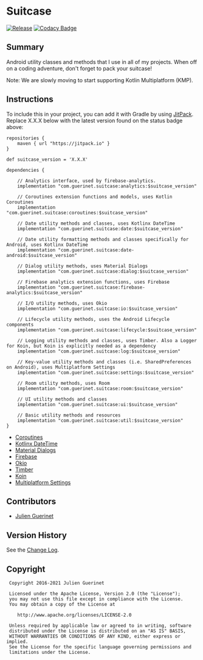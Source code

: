# Suitcase

[![Release](https://jitpack.io/v/com.guerinet/suitcase.svg)](https://jitpack.io/#com.guerinet/suitcase)
[![Codacy Badge](https://api.codacy.com/project/badge/Grade/2d57fb43931b44309a34b525dd2ad513)](https://www.codacy.com/app/jguerinet/Suitcase?utm_source=github.com&utm_medium=referral&utm_content=jguerinet/Suitcase&utm_campaign=Badge_Grade)

## Summary

Android utility classes and methods that I use in all of my projects. When off on a coding
adventure, don't forget to pack your suitcase!

Note: We are slowly moving to start supporting Kotlin Multiplatform (KMP).

## Instructions

To include this in your project, you can add it with Gradle by using [JitPack](https://jitpack.io).
Replace X.X.X below with the latest version found on the status badge above:

    repositories {
        maven { url "https://jitpack.io" }
    }

    def suitcase_version = 'X.X.X'

    dependencies {

        // Analytics interface, used by firebase-analytics.
        implementation "com.guerinet.suitcase:analytics:$suitcase_version"

        // Coroutines extension functions and models, uses Kotlin Coroutines
        implementation "com.guerinet.suitcase:coroutines:$suitcase_version"

        // Date utility methods and classes, uses Kotlinx DateTime
        implementation "com.guerinet.suitcase:date:$suitcase_version"
        
        // Date utility formatting methods and classes specifically for Android, uses Kotlinx DateTime
        implementation "com.guerinet.suitcase:date-android:$suitcase_version"

        // Dialog utility methods, uses Material Dialogs
        implementation "com.guerinet.suitcase:dialog:$suitcase_version"

        // Firebase analytics extension functions, uses Firebase
        implementation "com.guerinet.suitcase:firebase-analytics:$suitcase_version"

        // I/O utility methods, uses Okio
        implementation "com.guerinet.suitcase:io:$suitcase_version"

        // Lifecycle utility methods, uses the Android Lifecycle components
        implementation "com.guerinet.suitcase:lifecycle:$suitcase_version"

        // Logging utility methods and classes, uses Timber. Also a Logger for Koin, but Koin is explicitly needed as a dependency
        implementation "com.guerinet.suitcase:log:$suitcase_version"

        // Key-value utility methods and classes (i.e. SharedPreferences on Android), uses Multiplatform Settings
        implementation "com.guerinet.suitcase:settings:$suitcase_version"

        // Room utility methods, uses Room
        implementation "com.guerinet.suitcase:room:$suitcase_version"

        // UI utility methods and classes
        implementation "com.guerinet.suitcase:ui:$suitcase_version"

        // Basic utility methods and resources
        implementation "com.guerinet.suitcase:util:$suitcase_version"
    }

- [Coroutines](https://github.com/Kotlin/kotlinx.coroutines)
- [Kotlinx DateTime](https://github.com/Kotlin/kotlinx-datetime)
- [Material Dialogs](https://github.com/afollestad/material-dialogs)
-   [Firebase](https://firebase.google.com/docs/analytics/)
-   [Okio](https://github.com/square/okio)
-   [Timber](https://github.com/JakeWharton/timber)
- [Koin](https://github.com/InsertKoinIO/koin)
- [Multiplatform Settings](https://github.com/russhwolf/multiplatform-settings)

## Contributors

-   [Julien Guerinet](https://github.com/jguerinet)

## Version History

See the [Change Log](CHANGELOG.md).

## Copyright

     Copyright 2016-2021 Julien Guerinet

     Licensed under the Apache License, Version 2.0 (the "License");
     you may not use this file except in compliance with the License.
     You may obtain a copy of the License at

        http://www.apache.org/licenses/LICENSE-2.0

     Unless required by applicable law or agreed to in writing, software
     distributed under the License is distributed on an "AS IS" BASIS,
     WITHOUT WARRANTIES OR CONDITIONS OF ANY KIND, either express or implied.
     See the License for the specific language governing permissions and
     limitations under the License.
